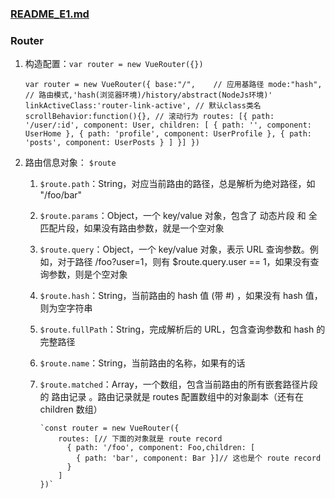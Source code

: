 ### [README_E1.md](https://github.com/luoleiself/summary/blob/master/vueJs/VueRouter/README_E1.md)
### Router
   1. 构造配置：`var router = new VueRouter({})`
      
        `var router = new VueRouter({
            base:"/",    // 应用基路径
            mode:"hash", // 路由模式,'hash(浏览器环境)/history/abstract(NodeJs环境)'
            linkActiveClass:'router-link-active', // 默认class类名
            scrollBehavior:function(){}, // 滚动行为
            routes: [{
                path: '/user/:id',
                component: User,
                children: [
                  { path: '', component: UserHome },
                  { path: 'profile', component: UserProfile },
                  { path: 'posts', component: UserPosts }
                ]
            }]
         })`
  2. 路由信息对象： `$route`
     1. `$route.path`：String，对应当前路由的路径，总是解析为绝对路径，如 "/foo/bar"
     2. `$route.params`：Object，一个 key/value 对象，包含了 动态片段 和 全匹配片段，如果没有路由参数，就是一个空对象
     3. `$route.query`：Object，一个 key/value 对象，表示 URL 查询参数。例如，对于路径 /foo?user=1，则有 $route.query.user == 1，如果没有查询参数，则是个空对象
     4. `$route.hash`：String，当前路由的 hash 值 (带 #) ，如果没有 hash 值，则为空字符串
     5. `$route.fullPath`：String，完成解析后的 URL，包含查询参数和 hash 的完整路径
     6. `$route.name`：String，当前路由的名称，如果有的话
     7. `$route.matched`：Array，一个数组，包含当前路由的所有嵌套路径片段的 路由记录 。路由记录就是 routes 配置数组中的对象副本（还有在 children 数组）

            `const router = new VueRouter({
                routes: [// 下面的对象就是 route record
                  { path: '/foo', component: Foo,children: [
                    { path: 'bar', component: Bar }]// 这也是个 route record
                  }
                ]
            })`


